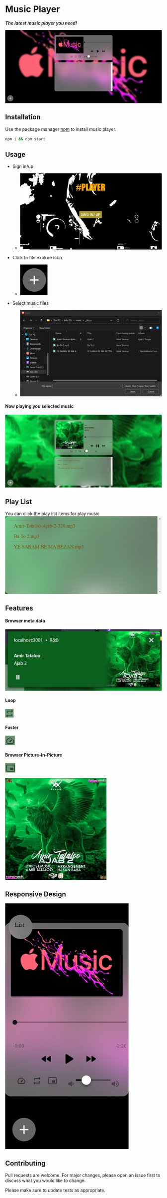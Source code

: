 # Music Player


***The latest music player you need!***


![](./public/image/first-page.png)




## Installation

Use the package manager [npm](https://www.npmjs.com/) to install music player.


```bash
npm i && npm start
```




## Usage

- Sign in/up

  - ![](./public/image/signin-up.png)


- Click to file explore icon

  - ![](./public/image/explore-icon.png)


- Select music files

  - ![](./public/image/explore.png)


#### Now playing you selected music
![](./public/image/music-player.png)




## Play List
You can click the play list items for play music
![](./public/image/playlist.png)




## Features

#### Browser meta data
![](./public/image/meta-data.png)


#### Loop
![](./public/image/loop-icon.png)


#### Faster
![](./public/image/speed-icon.png)


#### Browser Picture-In-Picture
![](./public/image/picture-in-picture-icon.png)

![](./public/image/picture-in-picture.png)




## Responsive Design
![](./public/image/mobile.png)




## Contributing
Pull requests are welcome. For major changes, please open an issue first to discuss what you would like to change.

Please make sure to update tests as appropriate.
